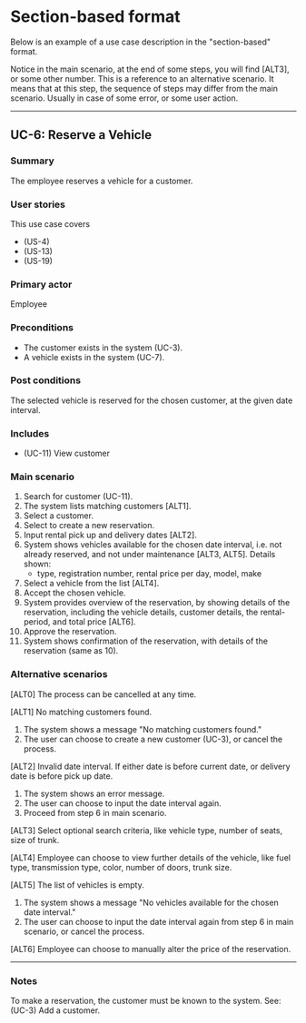 # Section-based format

Below is an example of a use case description in the "section-based" format.




Notice in the main scenario, at the end of some steps, you will find [ALT3], or some other number. This is a reference to an alternative scenario. It means that at this step, the sequence of steps may differ from the main scenario. Usually in case of some error, or some user action.

---

## UC-6: Reserve a Vehicle


### Summary

The employee reserves a vehicle for a customer.

### User stories
This use case covers
- (US-4)
- (US-13)
- (US-19)


### Primary actor
Employee

### Preconditions
- The customer exists in the system (UC-3).
- A vehicle exists in the system (UC-7).

### Post conditions
The selected vehicle is reserved for the chosen customer, at the given date interval.

### Includes
- (UC-11) View customer

### Main scenario

1. Search for customer (UC-11).
3. The system lists matching customers [ALT1].
4. Select a customer.
5. Select to create a new reservation. 
6. Input rental pick up and delivery dates [ALT2].
7. System shows vehicles available for the chosen date interval, i.e. not already reserved, and not under maintenance [ALT3, ALT5].
   Details shown:
   - type, registration number, rental price per day, model, make
8. Select a vehicle from the list [ALT4].
9.  Accept the chosen vehicle.
10. System provides overview of the reservation, by showing details of the reservation, including the vehicle details, customer details, the rental-period, and total price [ALT6].
11. Approve the reservation.
12. System shows confirmation of the reservation, with details of the reservation (same as 10).

### Alternative scenarios
[ALT0] The process can be cancelled at any time.

[ALT1] No matching customers found.
1. The system shows a message "No matching customers found."
2. The user can choose to create a new customer (UC-3), or cancel the process.

[ALT2] Invalid date interval. If either date is before current date, or delivery date is before pick up date.
1. The system shows an error message.
2. The user can choose to input the date interval again.
3. Proceed from step 6 in main scenario.

[ALT3] Select optional search criteria, like vehicle type, number of seats, size of trunk.

[ALT4] Employee can choose to view further details of the vehicle, like fuel type, transmission type, color, number of doors, trunk size.

[ALT5] The list of vehicles is empty.
1. The system shows a message "No vehicles available for the chosen date interval."
2. The user can choose to input the date interval again from step 6 in main scenario, or cancel the process.

[ALT6] Employee can choose to manually alter the price of the reservation.

---


### Notes

To make a reservation, the customer must be known to the system. See: (UC-3) Add a customer.